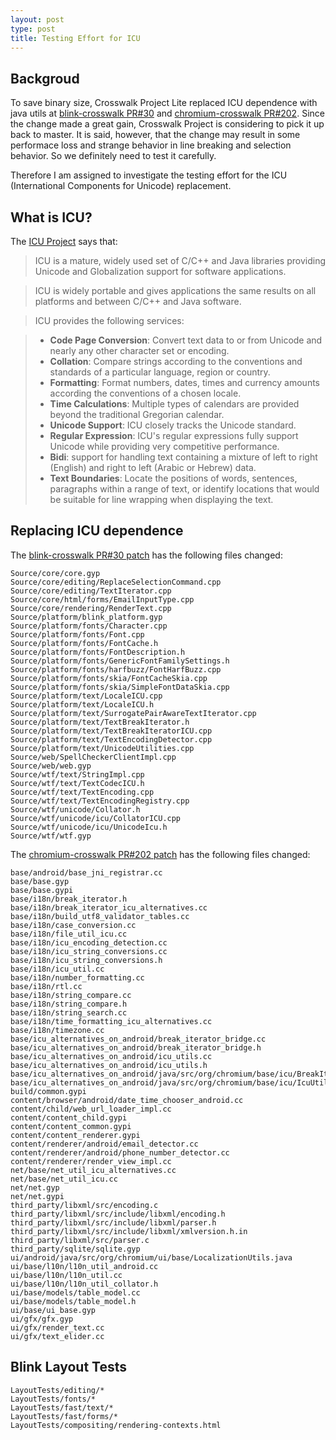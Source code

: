 ```yaml
---
layout: post
type: post
title: Testing Effort for ICU
---
```


## Backgroud

To save binary size, Crosswalk Project Lite replaced ICU dependence with java utils at [blink-crosswalk PR#30](https://github.com/crosswalk-project/blink-crosswalk/pull/30/files) and [chromium-crosswalk PR#202](https://github.com/crosswalk-project/chromium-crosswalk/pull/202/files). Since the change made a great gain, Crosswalk Project is considering to pick it up back to master. It is said, however, that the change may result in some performace loss and strange behavior in line breaking and selection behavior. So we definitely need to test it carefully.

Therefore I am assigned to investigate the testing effort for the ICU (International Components for Unicode) replacement.

## What is ICU?

The [ICU Project](http://site.icu-project.org/home#TOC-What-is-ICU-) says that:

> ICU is a mature, widely used set of C/C++ and Java libraries providing Unicode and Globalization support for software applications.

> ICU is widely portable and gives applications the same results on all platforms and between C/C++ and Java software.

> ICU provides the following services:

> - **Code Page Conversion**: Convert text data to or from Unicode and nearly any other character set or encoding.
> - **Collation**: Compare strings according to the conventions and standards of a particular language, region or country.
> - **Formatting**: Format numbers, dates, times and currency amounts according the conventions of a chosen locale.
> - **Time Calculations**: Multiple types of calendars are provided beyond the traditional Gregorian calendar.
> - **Unicode Support**: ICU closely tracks the Unicode standard.
> - **Regular Expression**: ICU's regular expressions fully support Unicode while providing very competitive performance.
> - **Bidi**: support for handling text containing a mixture of left to right (English) and right to left (Arabic or Hebrew) data.
> - **Text Boundaries**: Locate the positions of words, sentences, paragraphs within a range of text, or identify locations that would be suitable for line wrapping when displaying the text.

## Replacing ICU dependence

The [blink-crosswalk PR#30 patch](https://github.com/crosswalk-project/blink-crosswalk/pull/30.patch) has the following files changed:

~~~
Source/core/core.gyp
Source/core/editing/ReplaceSelectionCommand.cpp
Source/core/editing/TextIterator.cpp
Source/core/html/forms/EmailInputType.cpp
Source/core/rendering/RenderText.cpp
Source/platform/blink_platform.gyp
Source/platform/fonts/Character.cpp
Source/platform/fonts/Font.cpp
Source/platform/fonts/FontCache.h
Source/platform/fonts/FontDescription.h
Source/platform/fonts/GenericFontFamilySettings.h
Source/platform/fonts/harfbuzz/FontHarfBuzz.cpp
Source/platform/fonts/skia/FontCacheSkia.cpp
Source/platform/fonts/skia/SimpleFontDataSkia.cpp
Source/platform/text/LocaleICU.cpp
Source/platform/text/LocaleICU.h
Source/platform/text/SurrogatePairAwareTextIterator.cpp
Source/platform/text/TextBreakIterator.h
Source/platform/text/TextBreakIteratorICU.cpp
Source/platform/text/TextEncodingDetector.cpp
Source/platform/text/UnicodeUtilities.cpp
Source/web/SpellCheckerClientImpl.cpp
Source/web/web.gyp
Source/wtf/text/StringImpl.cpp
Source/wtf/text/TextCodecICU.h
Source/wtf/text/TextEncoding.cpp
Source/wtf/text/TextEncodingRegistry.cpp
Source/wtf/unicode/Collator.h
Source/wtf/unicode/icu/CollatorICU.cpp
Source/wtf/unicode/icu/UnicodeIcu.h
Source/wtf/wtf.gyp
~~~

The [chromium-crosswalk PR#202 patch](https://github.com/crosswalk-project/chromium-crosswalk/pull/202.patch) has the following files changed:

~~~
base/android/base_jni_registrar.cc
base/base.gyp
base/base.gypi
base/i18n/break_iterator.h
base/i18n/break_iterator_icu_alternatives.cc
base/i18n/build_utf8_validator_tables.cc
base/i18n/case_conversion.cc
base/i18n/file_util_icu.cc
base/i18n/icu_encoding_detection.cc
base/i18n/icu_string_conversions.cc
base/i18n/icu_string_conversions.h
base/i18n/icu_util.cc
base/i18n/number_formatting.cc
base/i18n/rtl.cc
base/i18n/string_compare.cc
base/i18n/string_compare.h
base/i18n/string_search.cc
base/i18n/time_formatting_icu_alternatives.cc
base/i18n/timezone.cc
base/icu_alternatives_on_android/break_iterator_bridge.cc
base/icu_alternatives_on_android/break_iterator_bridge.h
base/icu_alternatives_on_android/icu_utils.cc
base/icu_alternatives_on_android/icu_utils.h
base/icu_alternatives_on_android/java/src/org/chromium/base/icu/BreakIteratorBridge.java
base/icu_alternatives_on_android/java/src/org/chromium/base/icu/IcuUtils.java
build/common.gypi
content/browser/android/date_time_chooser_android.cc
content/child/web_url_loader_impl.cc
content/content_child.gypi
content/content_common.gypi
content/content_renderer.gypi
content/renderer/android/email_detector.cc
content/renderer/android/phone_number_detector.cc
content/renderer/render_view_impl.cc
net/base/net_util_icu_alternatives.cc
net/base/net_util_icu.cc
net/net.gyp
net/net.gypi
third_party/libxml/src/encoding.c
third_party/libxml/src/include/libxml/encoding.h
third_party/libxml/src/include/libxml/parser.h
third_party/libxml/src/include/libxml/xmlversion.h.in
third_party/libxml/src/parser.c
third_party/sqlite/sqlite.gyp
ui/android/java/src/org/chromium/ui/base/LocalizationUtils.java
ui/base/l10n/l10n_util_android.cc
ui/base/l10n/l10n_util.cc
ui/base/l10n/l10n_util_collator.h
ui/base/models/table_model.cc
ui/base/models/table_model.h
ui/base/ui_base.gyp
ui/gfx/gfx.gyp
ui/gfx/render_text.cc
ui/gfx/text_elider.cc
~~~

## Blink Layout Tests

~~~
LayoutTests/editing/*
LayoutTests/fonts/*
LayoutTests/fast/text/*
LayoutTests/fast/forms/*
LayoutTests/compositing/rendering-contexts.html
~~~

